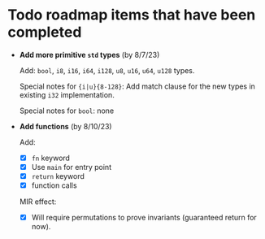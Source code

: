 # Todo roadmap items that have been completed

- **Add more primitive `std` types** (by 8/7/23)

    Add: `bool`, `i8`, `i16`, `i64`, `i128`, `u8`, `u16`, `u64`, `u128` types.
    
    Special notes for `{i|u}{8-128}`: Add match clause for the new types in existing `i32` implementation.

    Special notes for `bool`: none

- **Add functions** (by 8/10/23)

    Add: 
    - [x] `fn` keyword
    - [x] Use `main` for entry point
    - [x] `return` keyword
    - [x] function calls

    MIR effect:
    - [x] Will require permutations to prove invariants (guaranteed return for now).